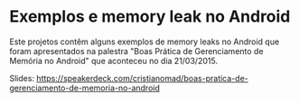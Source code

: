 # Exemplos e memory leak no Android

Este projetos contêm alguns exemplos de memory leaks no Android que foram apresentados
na palestra "Boas Prática de Gerenciamento de Memória no Android" que aconteceu no dia 21/03/2015.

Slides: 
https://speakerdeck.com/cristianomad/boas-pratica-de-gerenciamento-de-memoria-no-android
